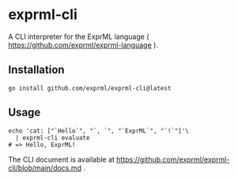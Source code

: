 # exprml-cli

A CLI interpreter for the ExprML language ( https://github.com/exprml/exprml-language ).

## Installation

```shell
go install github.com/exprml/exprml-cli@latest
```

## Usage

```shell
echo 'cat: ["`Hello`", "`, `", "`ExprML`", "`!`"]'\
  | exprml-cli evaluate
# => Hello, ExprML!
```

The CLI document is available at https://github.com/exprml/exprml-cli/blob/main/docs.md .


